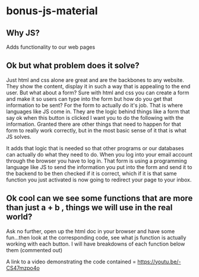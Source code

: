 # bonus-js-material

## Why JS?
Adds functionality to our web pages

## Ok but what problem does it solve?
Just html and css alone are great and are the backbones to any website.  They show the content, display it in such a way that is appealing to the end user.  But what about a form?  Sure with html and css you can create a form and make it so users can type into the form but how do you get that information to be sent?  For the form to actually do it's job.  That is where languages like JS come in.  They are the logic behind things like a form that say ok when this button is clicked I want you to do the following with the information.  Granted there are other things that need to happen for that form to really work correctly, but in the most basic sense of it that is what JS solves.  

It adds that logic that is needed so that other programs or our databases can actually do what they need to do.  When you log into your email account through the browser you have to log in.  That form is using a programming language like JS to send the information you put into the form and send it to the backend to be then checked if it is correct, which if it is that same function you just activated is now going to redirect your page to your inbox.  

## Ok cool can we see some functions that are more than just a + b , things we will use in the real world?
Ask no further, open up the html doc in your browser and have some fun...then look at the corresponding code, see what js function is actually working with each button.  I will have breakdowns of each function below them (commented out)


A link to a video demonstrating the code contained = https://youtu.be/-CS47mzpo4o

